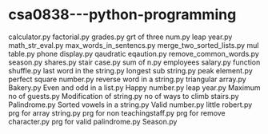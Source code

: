 # csa0838---python-programming
calculator.py
factorial.py
grades.py
grt of three num.py
leap year.py
math_str_eval.py
max_words_in_sentencs.py
merge_two_sorted_lists.py
mul table.py
phone display.py
qaudratic eqaution.py
remove_common_words.py
season.py
shares.py
stair case.py
sum of n.py
employees salary.py
function shuffle.py
last word in the string.py
longest sub string.py
peak element.py
perfect square number.py
reverse word in a string.py
triangular array.py
Bakery.py
Even and odd in a list.py
Happy number.py
leap year.py
Maximum no of guests.py
Modification of string.py
no of ways to climb stairs.py
Palindrome.py
Sorted vowels in a string.py
Valid number.py
little robert.py
prg for array string.py
prg for non teachingstaff.py
prg for remove character.py
prg for valid palindrome.py
Season.py

